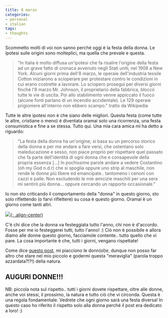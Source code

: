 ```yaml
---
title: 8 marzo
categories:
- personal
- italian
tags:
- thoughts
---
```

Scommetto molti di voi non sanno perché oggi è la festa della donna. Le
ipotesi sulle origini sono molteplici, ma quella che prevale e questa.

> "In Italia è molto diffusa un'ipotesi che fa risalire l'origine della festa
ad un grave fatto di cronaca avvenuto negli Stati uniti, nel 1908 a New York.
Alcuni giorni prima dell'8 marzo, le operaie dell'industria tessile Cotton
iniziarono a scioperare per protestare contro le condizioni in cui erano
costrette a lavorare. Lo sciopero proseguì per diversi giorni finché l'8 marzo
Mr. Johnson, il proprietario della fabbrica, bloccò tutte le vie di uscita.
Poi allo stabilimento venne appiccato il fuoco (alcune fonti parlano di un
incendio accidentale). Le 129 operaie prigioniere all'interno non ebbero
scampo." tratto da Wikipedia

  
Tutte le altre ipotesi non è che siano delle migliori. Questa festa (come tutte
le altre, cristiane o meno) è diventata oramai solo una ricorrenza, una festa
consumistica e fine a se stessa. Tutto qui. Una mia cara amica mi ha detto a
riguardo:

> "La festa della donna ha un'origine; si basa su un percorso storico della
donna e per me andare a fare versi, che ostentano solo maleducazione e sesso,
non piace proprio per rispettare quel passato che fa parte dell'identità di
ogni donna che e consapevole della propria essenza [...] In pochissime parole
andare a vedere Costantino (oh my God n.d.r) che si spoglia oppure uno strip
al maschile, non rende le donne più libere ed emancipate.. tantomeno i cenoni
con cazzi e palle. Non escludendo le mie amicizie maschili per una sera mi
sentirò più donna... oppure cercando un rapporto occasionale."

Io non sto criticando il comportamento della "donna" in questo giorno, sto
solo riflettendo (o farvi riflettere) su cosa è questo giorno. Oramai è un
giorno come tanti altri.

[![]({{site.url}}/images/mimosa.jpg){: .align-center}]({{site.url}}/images/mimosa.jpg)

C'è chi dice che la donna va festeggiata tutto l'anno, chi non è d'accordo.
Fosse per me io festeggerei tutti, tutto l'anno! :) Ciò non è possibile e
allora diamo alle donne questo giorno, facciamole contente.. tutto quello che
vi pare. La cosa importante è che, tutti i giorni, vengano rispettate!

Come dice [questo post]({{site.url}}/2007/01/17/argomenti-di-questo-blog),
mi piacciono le donn(ol)e, dunque non posso far altro che
stare nel mio piccolo e godermi questa "meraviglia" (parola troppo
azzardata?!?!) della natura.  

## AUGURI DONNE!!!

NB: piccola nota sul rispetto.. tutti i giorni dovete rispettare, oltre alle
donne, anche voi stessi, il prossimo, la natura e tutto ciò che vi circonda.
Questa è una regola fondamentale. Vedrete che ogni giorno sarà una festa
diversa! In questo caso ho riferito il rispetto solo alla donna perché il post
era dedicato a loro! :)

